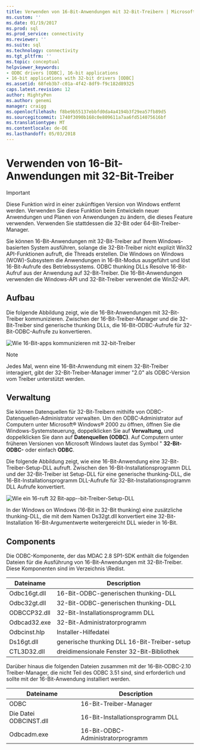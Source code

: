 ```yaml
---
title: Verwenden von 16-Bit-Anwendungen mit 32-Bit-Treibern | Microsoft Docs
ms.custom: ''
ms.date: 01/19/2017
ms.prod: sql
ms.prod_service: connectivity
ms.reviewer: ''
ms.suite: sql
ms.technology: connectivity
ms.tgt_pltfrm: ''
ms.topic: conceptual
helpviewer_keywords:
- ODBC drivers [ODBC], 16-bit applications
- 16-bit applications with 32-bit drivers [ODBC]
ms.assetid: 68feb3b7-c01a-4f42-8df9-f9c182d89325
caps.latest.revision: 12
author: MightyPen
ms.author: genemi
manager: craigg
ms.openlocfilehash: f8be9b55137ebbfd0da4a4194b3f29ea57fb89d5
ms.sourcegitcommit: 1740f3090b168c0e809611a7aa6fd514075616bf
ms.translationtype: MT
ms.contentlocale: de-DE
ms.lasthandoff: 05/03/2018
---
```

# <a name="using-16-bit-applications-with-32-bit-drivers"></a>Verwenden von 16-Bit-Anwendungen mit 32-Bit-Treiber
> [!IMPORTANT]  
>  Diese Funktion wird in einer zukünftigen Version von Windows entfernt werden. Verwenden Sie diese Funktion beim Entwickeln neuer Anwendungen und Planen von Anwendungen zu ändern, die dieses Feature verwenden. Verwenden Sie stattdessen die 32-Bit oder 64-Bit-Treiber-Manager.  
  
 Sie können 16-Bit-Anwendungen mit 32-Bit-Treiber auf Ihrem Windows-basierten System ausführen, solange die 32-Bit-Treiber nicht explizit Win32 API-Funktionen aufruft, die Threads erstellen. Die Windows on Windows (WOW)-Subsystem die Anwendungen in 16-Bit-Modus ausgeführt und löst 16-Bit-Aufrufe des Betriebssystems. ODBC thunking DLLs Resolve 16-Bit-Aufruf aus der Anwendung auf 32-Bit-Treiber. Die 16-Bit-Anwendungen verwenden die Windows-API und 32-Bit-Treiber verwendet die Win32-API.  
  
## <a name="architecture"></a>Aufbau  
 Die folgende Abbildung zeigt, wie die 16-Bit-Anwendungen mit 32-Bit-Treiber kommunizieren. Zwischen der 16-Bit-Treiber-Manager und die 32-Bit-Treiber sind generische thunking DLLs, die 16-Bit-ODBC-Aufrufe für 32-Bit-ODBC-Aufrufe zu konvertieren.  
  
 ![Wie 16&#45;Bit-apps kommunizieren mit 32&#45;bit-Treiber](../../odbc/microsoft/media/sdka2.gif "sdka2")  
  
> [!NOTE]  
>  Jedes Mal, wenn eine 16-Bit-Anwendung mit einem 32-Bit-Treiber interagiert, gibt der 32-Bit-Treiber-Manager immer "2.0" als ODBC-Version vom Treiber unterstützt werden.  
  
## <a name="administration"></a>Verwaltung  
 Sie können Datenquellen für 32-Bit-Treibern mithilfe von ODBC-Datenquellen-Administrator verwalten. Um den ODBC-Administrator auf Computern unter Microsoft® Windows® 2000 zu öffnen, öffnen Sie die Windows-Systemsteuerung, doppelklicken Sie auf **Verwaltung**, und doppelklicken Sie dann auf **Datenquellen (ODBC)**. Auf Computern unter früheren Versionen von Microsoft Windows lautet das Symbol " **32-Bit-ODBC-** oder einfach **ODBC**.  
  
 Die folgende Abbildung zeigt, wie eine 16-Bit-Anwendung eine 32-Bit-Treiber-Setup-DLL aufruft. Zwischen den 16-Bit-Installationsprogramm DLL und der 32-Bit-Treiber ist Setup-DLL für eine generische thunking-DLL, die 16-Bit-Installationsprogramm DLL-Aufrufe für 32-Bit-Installationsprogramm DLL Aufrufe konvertiert.  
  
 ![Wie ein 16&#45;ruft 32 Bit-app&#45;-bit-Treiber-Setup-DLL](../../odbc/microsoft/media/sdka3.gif "sdka3")  
  
 In der Windows on Windows (16-Bit in 32-Bit thunking) eine zusätzliche thunking-DLL, die mit dem Namen Ds32gt.dll konvertiert eine 32-Bit-Installation 16-Bit-Argumentwerte weitergereicht DLL wieder in 16-Bit.  
  
## <a name="components"></a>Components  
 Die ODBC-Komponente, der das MDAC 2.8 SP1-SDK enthält die folgenden Dateien für die Ausführung von 16-Bit-Anwendungen mit 32-Bit-Treiber. Diese Komponenten sind im Verzeichnis \Redist.  
  
|Dateiname|Description|  
|---------------|-----------------|  
|Odbc16gt.dll|16-Bit-ODBC-generischen thunking-DLL|  
|Odbc32gt.dll|32-Bit-ODBC-generischen thunking-DLL|  
|ODBCCP32.dll|32-Bit-Installationsprogramm DLL|  
|Odbcad32.exe|32-Bit-Administratorprogramm|  
|Odbcinst.hlp|Installer-Hilfedatei|  
|Ds16gt.dll|generische thunking DLL 16-Bit-Treiber-setup|  
|CTL3D32.dll|dreidimensionale Fenster 32-Bit-Bibliothek|  
  
 Darüber hinaus die folgenden Dateien zusammen mit der 16-Bit-ODBC-2.10 Treiber-Manager, die nicht Teil des ODBC 3.51 sind, sind erforderlich und sollte mit der 16-Bit-Anwendung installiert werden.  
  
|Dateiname|Description|  
|---------------|-----------------|  
|ODBC|16-Bit-Treiber-Manager|  
|Die Datei ODBCINST.dll|16-Bit-Installationsprogramm DLL|  
|Odbcadm.exe|16-Bit-ODBC-Administratorprogramm|
